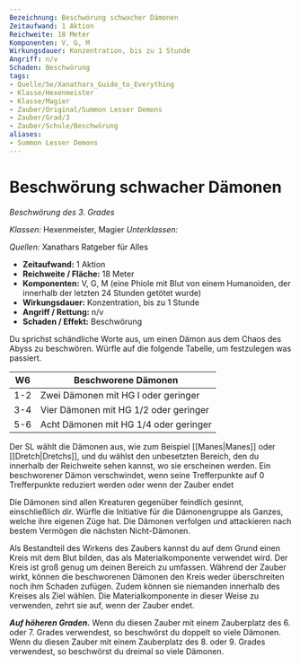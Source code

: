```yaml
---
Bezeichnung: Beschwörung schwacher Dämonen
Zeitaufwand: 1 Aktion
Reichweite: 18 Meter
Komponenten: V, G, M
Wirkungsdauer: Konzentration, bis zu 1 Stunde
Angriff: n/v
Schaden: Beschwörung
tags: 
- Quelle/5e/Xanathars_Guide_to_Everything
- Klasse/Hexenmeister
- Klasse/Magier
- Zauber/Original/Summon Lesser Demons
- Zauber/Grad/3
- Zauber/Schule/Beschwörung
aliases: 
- Summon Lesser Demons
---
```

# Beschwörung schwacher Dämonen
_Beschwörung des 3. Grades_

_Klassen:_ Hexenmeister, Magier
_Unterklassen:_

_Quellen:_ Xanathars Ratgeber für Alles

- **Zeitaufwand:** 1 Aktion
- **Reichweite / Fläche:** 18 Meter
- **Komponenten:** V, G, M (eine Phiole mit Blut von einem Humanoiden, der innerhalb der letzten 24 Stunden getötet wurde)
- **Wirkungsdauer:** Konzentration, bis zu 1 Stunde
- **Angriff / Rettung:** n/v
- **Schaden / Effekt:**  Beschwörung

Du sprichst schändliche Worte aus, um einen Dämon aus dem Chaos des Abyss zu beschwören. Würfle auf die folgende Tabelle, um festzulegen was passiert.

| W6  | Beschworene Dämonen                   |
| --- | ------------------------------------- |
| 1-2 | Zwei Dämonen mit HG l oder geringer   |
| 3-4 | Vier Dämonen mit HG 1/2 oder geringer |
| 5-6 | Acht Dämonen mit HG 1/4 oder geringer |

Der SL wählt die Dämonen aus, wie zum Beispiel [[Manes|Manes]] oder [[Dretch|Dretchs]], und du wählst den unbesetzten Bereich, den du innerhalb der Reichweite sehen kannst, wo sie erscheinen werden. Ein beschworener Dämon verschwindet, wenn seine Trefferpunkte auf 0 Trefferpunkte reduziert werden oder wenn der Zauber endet

Die Dämonen sind allen Kreaturen gegenüber feindlich gesinnt, einschließlich dir. Würfle die Initiative für die Dämonengruppe als Ganzes, welche ihre eigenen Züge hat. Die Dämonen verfolgen und attackieren nach bestem Vermögen die nächsten Nicht-Dämonen.

Als Bestandteil des Wirkens des Zaubers kannst du auf dem Grund einen Kreis mit dem Blut bilden, das als Materialkomponente verwendet wird. Der Kreis ist groß genug um deinen Bereich zu umfassen. Während der Zauber wirkt, können die beschworenen Dämonen den Kreis weder überschreiten noch ihm Schaden zufügen. Zudem können sie niemanden innerhalb des Kreises als Ziel wählen. Die Materialkomponente in dieser Weise zu verwenden, zehrt sie auf, wenn der Zauber endet.

**_Auf höheren Graden._** Wenn du diesen Zauber mit einem Zauberplatz des 6. oder 7. Grades verwendest, so beschwörst du doppelt so viele Dämonen. Wenn du diesen Zauber mit einem Zauberplatz des 8. oder 9. Grades verwendest, so beschwörst du dreimal so viele Dämonen.
